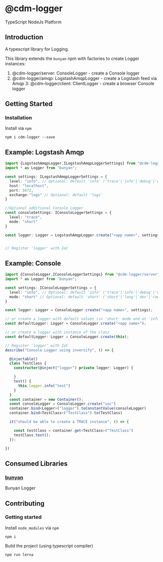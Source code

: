 # @cdm-logger

TypeScript NodeJs Platform

## Introduction

A typescript library for Logging.

This library extends the `bunyan` npm with factories to create Logger instances:

1. @cdm-logger/server: ConsoleLogger - create a Console logger
2. @cdm-logger/amqp: LogstashAmqpLogger - create a Logstash feed via Amqp
3: @cdm-logger/client: ClientLogger - create a browser Console logger

## Getting Started

### Installation
Install via `npm`
```
npm i cdm-logger --save
```

## Example: Logstash Amqp

```typescript
import {LogstashAmqpLogger,ILogstashAmqpLoggerSettings} from "@cdm-logger/amqp";
import * as Logger from "bunyan";

const settings: ILogstashAmqpLoggerSettings = {
  level: "info", // Optional: default 'info' ('trace'|'info'|'debug'|'warn'|'error'|'fatal')
  host: "localhost",
  port: 5672,
  exchange:"logs" // Optional: default 'logs'
}

//Optional additional Console Logger
const consoleSettings: IConsoleLoggerSettings = {
  level: "trace",
  mode: "short"
}

const logger: Logger = LogstashAmqpLogger.create("<app name>", settings, consoleSettings);


// Register 'logger' with IoC
```

## Example: Console

```typescript
import {ConsoleLogger,IConsoleLoggerSettings} from "@cdm-logger/server";
import * as Logger from "bunyan";

const settings: IConsoleLoggerSettings = {
  level: "info", // Optional: default 'info' ('trace'|'info'|'debug'|'warn'|'error'|'fatal')
  mode: "short" // Optional: default 'short' ('short'|'long'|'dev'|'raw')
}

const logger: Logger = ConsoleLogger.create("<app name>", settings);

// or create a logger with default values (in 'short' mode and at 'info' level)
const defaultLogger: Logger = ConsoleLogger.create("<app name>");

// or create a logger with instance of the class
const defaultLogger: Logger = ConsoleLogger.create(this);

// Register 'logger' with IoC
describe("Console Logger using inversify", () => {

  @injectable()
  class TestClass {
    constructor(@inject("logger") private logger: Logger) {

    }
    test() {
      this.logger.info("test")
    }
  }
  const container = new Container();
  const consoleLogger = ConsoleLogger.create("ioc")
  container.bind<Logger>("logger").toConstantValue(consoleLogger)
  container.bind<TestClass>("TestClass").to(TestClass)

  it("should be able to create a TRACE instance", () => {

    const testClass = container.get<TestClass>("TestClass")
    testClass.test();
  });

})
```

##

## Consumed Libraries

### [bunyan](https://github.com/trentm/node-bunyan)
Bunyan Logger


## Contributing

### Getting started

Install `node_modules` via `npm`
```
npm i
```

Build the project (using typescript compiler)
```
npm run lerna
```
